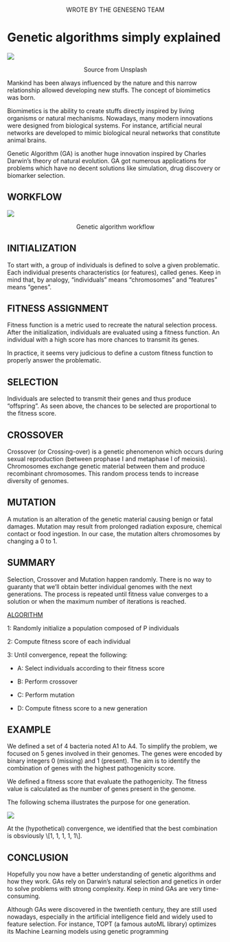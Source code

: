 
<!-- README.md is generated from README.Rmd. Please edit that file -->

<br>

<p align="center" color="#64677F">
WROTE BY THE GENESENG TEAM
</p>

# Genetic algorithms simply explained

<a href=#><img src='https://geneseng.com/wp-content/uploads/2022/06/genetic_algorithm.jpg'></a>

<p align="center" color="#64677F">
Source from Unsplash
</p>
<p color="#64677F">
Mankind has been always influenced by the nature and this narrow
relationship allowed developing new stuffs. The concept of biomimetics
was born.
</p>
<p color="#64677F">
Biomimetics is the ability to create stuffs directly inspired by living
organisms or natural mechanisms. Nowadays, many modern innovations were
designed from biological systems. For instance, artificial neural
networks are developed to mimic biological neural networks that
constitute animal brains.
</p>
<p color="#64677F">
Genetic Algorithm (GA) is another huge innovation inspired by Charles
Darwin’s theory of natural evolution. GA got numerous applications for
problems which have no decent solutions like simulation, drug discovery
or biomarker selection.
</p>

## WORKFLOW

<a href=#><img src='https://geneseng.com/wp-content/uploads/2022/06/genetic_algorithm_workflow.png'></a>

<p align="center" color="#64677F">
Genetic algorithm workflow
</p>

## INITIALIZATION

<p color="#64677F">
To start with, a group of individuals is defined to solve a given
problematic. Each individual presents characteristics (or features),
called genes. Keep in mind that, by analogy, “individuals” means
“chromosomes” and “features” means “genes”.
</p>

## FITNESS ASSIGNMENT

<p color="#64677F">
Fitness function is a metric used to recreate the natural selection
process. After the initialization, individuals are evaluated using a
fitness function. An individual with a high score has more chances to
transmit its genes.
</p>
<p color="#64677F">
In practice, it seems very judicious to define a custom fitness function
to properly answer the problematic.
</p>

## SELECTION

<p color="#64677F">
Individuals are selected to transmit their genes and thus produce
“offspring”. As seen above, the chances to be selected are proportional
to the fitness score.
</p>

## CROSSOVER

<p color="#64677F">
Crossover (or Crossing-over) is a genetic phenomenon which occurs during
sexual reproduction (between prophase I and metaphase I of meiosis).
Chromosomes exchange genetic material between them and produce
recombinant chromosomes. This random process tends to increase diversity
of genomes.
</p>

## MUTATION

<p color="#64677F">
A mutation is an alteration of the genetic material causing benign or
fatal damages. Mutation may result from prolonged radiation exposure,
chemical contact or food ingestion. In our case, the mutation alters
chromosomes by changing a 0 to 1.
</p>

## SUMMARY

<p color="#64677F">
Selection, Crossover and Mutation happen randomly. There is no way to
guaranty that we’ll obtain better individual genomes with the next
generations. The process is repeated until fitness value converges to a
solution or when the maximum number of iterations is reached.
</p>
<p color="#64677F">
<ins>
ALGORITHM
</ins>
</p>
<p color="#64677F">
1: Randomly initialize a population composed of P individuals
</p>
<p color="#64677F">
2: Compute fitness score of each individual
</p>
<p color="#64677F">
3: Until convergence, repeat the following:
</p>
<p color="#64677F">

-   A: Select individuals according to their fitness score
    </p>

<p color="#64677F">

-   B: Perform crossover
    </p>

<p color="#64677F">

-   C: Perform mutation
    </p>

<p color="#64677F">

-   D: Compute fitness score to a new generation
    </p>

## EXAMPLE

<p color="#64677F">
We defined a set of 4 bacteria noted A1 to A4. To simplify the problem,
we focused on 5 genes involved in their genomes. The genes were encoded
by binary integers 0 (missing) and 1 (present). The aim is to identify
the combination of genes with the highest pathogenicity score.
</p>
<p color="#64677F">
We defined a fitness score that evaluate the pathogenicity. The fitness
value is calculated as the number of genes present in the genome.
</p>
<p color="#64677F">
The following schema illustrates the purpose for one generation.
</p>

<a href=#><img src='https://geneseng.com/wp-content/uploads/2022/07/genetic_algorithm_pipeline-768x413.png'></a>

<p color="#64677F">
At the (hypothetical) convergence, we identified that the best
combination is obsviously \[1, 1, 1, 1, 1\].
</p>

## CONCLUSION

<p color="#64677F">
Hopefully you now have a better understanding of genetic algorithms and
how they work. GAs rely on Darwin’s natural selection and genetics in
order to solve problems with strong complexity. Keep in mind GAs are
very time-consuming. 
</p>
<p color="#64677F">
Although GAs were discovered in the twentieth century, they are still
used nowadays, especially in the artificial intelligence field and
widely used to feature selection. For instance, TOPT (a famous autoML
library) optimizes its Machine Learning models using genetic programming
</p>
